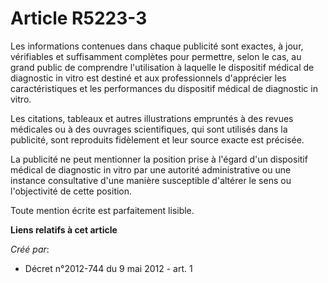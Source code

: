 # Article R5223-3

Les informations contenues dans chaque publicité sont exactes, à jour, vérifiables et suffisamment complètes pour permettre,
selon le cas, au grand public de comprendre l'utilisation à laquelle le dispositif médical de diagnostic in vitro est destiné
et aux professionnels d'apprécier les caractéristiques et les performances du dispositif médical de diagnostic in vitro.

Les citations, tableaux et autres illustrations empruntés à des revues médicales ou à des ouvrages scientifiques, qui sont
utilisés dans la publicité, sont reproduits fidèlement et leur source exacte est précisée.

La publicité ne peut mentionner la position prise à l'égard d'un dispositif médical de diagnostic in vitro par une autorité
administrative ou une instance consultative d'une manière susceptible d'altérer le sens ou l'objectivité de cette position.

Toute mention écrite est parfaitement lisible.

**Liens relatifs à cet article**

_Créé par_:

  - Décret n°2012-744 du 9 mai 2012 - art. 1
